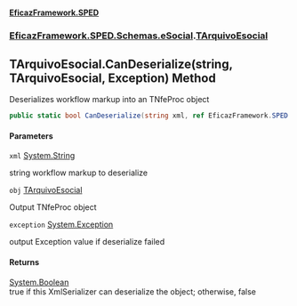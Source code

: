 #### [EficazFramework.SPED](EficazFrameworkSPED.md 'EficazFramework SPED')
### [EficazFramework.SPED.Schemas.eSocial](EficazFramework.SPED.Schemas.eSocial.md 'EficazFramework.SPED.Schemas.eSocial').[TArquivoEsocial](EficazFramework.SPED.Schemas.eSocial/TArquivoEsocial.md 'EficazFramework.SPED.Schemas.eSocial.TArquivoEsocial')

## TArquivoEsocial.CanDeserialize(string, TArquivoEsocial, Exception) Method

Deserializes workflow markup into an TNfeProc object

```csharp
public static bool CanDeserialize(string xml, ref EficazFramework.SPED.Schemas.eSocial.TArquivoEsocial obj, ref System.Exception exception);
```
#### Parameters

<a name='EficazFramework.SPED.Schemas.eSocial.TArquivoEsocial.CanDeserialize(string,EficazFramework.SPED.Schemas.eSocial.TArquivoEsocial,System.Exception).xml'></a>

`xml` [System.String](https://docs.microsoft.com/en-us/dotnet/api/System.String 'System.String')

string workflow markup to deserialize

<a name='EficazFramework.SPED.Schemas.eSocial.TArquivoEsocial.CanDeserialize(string,EficazFramework.SPED.Schemas.eSocial.TArquivoEsocial,System.Exception).obj'></a>

`obj` [TArquivoEsocial](EficazFramework.SPED.Schemas.eSocial/TArquivoEsocial.md 'EficazFramework.SPED.Schemas.eSocial.TArquivoEsocial')

Output TNfeProc object

<a name='EficazFramework.SPED.Schemas.eSocial.TArquivoEsocial.CanDeserialize(string,EficazFramework.SPED.Schemas.eSocial.TArquivoEsocial,System.Exception).exception'></a>

`exception` [System.Exception](https://docs.microsoft.com/en-us/dotnet/api/System.Exception 'System.Exception')

output Exception value if deserialize failed

#### Returns
[System.Boolean](https://docs.microsoft.com/en-us/dotnet/api/System.Boolean 'System.Boolean')  
true if this XmlSerializer can deserialize the object; otherwise, false